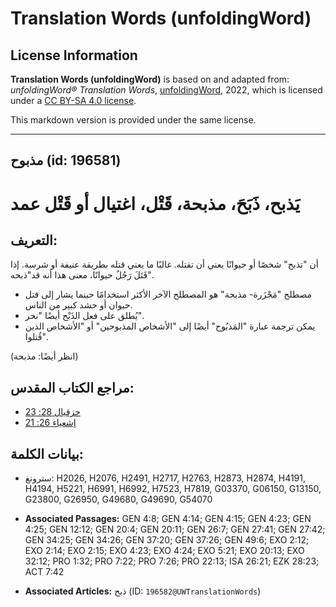 # Translation Words (unfoldingWord)

## License Information

**Translation Words (unfoldingWord)** is based on and adapted from: _unfoldingWord® Translation Words_, [unfoldingWord](https://unfoldingword.org/utw), 2022, which is licensed under a [CC BY-SA 4.0 license](https://creativecommons.org/licenses/by-sa/4.0/legalcode.en).

This markdown version is provided under the same license.



--------------------------------

## مذبوح (id: 196581)

يَذبح، ذَبَحَ، مذبحة، قَتْل، اغتيال أو قَتْل عمد
================================================

التعريف:
--------

أن "تذبح" شخصًا أو حيوانًا يعني أن تقتله. غالبًا ما يعني قتله بطريقة عنيفة أو شرسة. إذا قَتَلَ رَجُلٌ حيوانًا، معنى هذا أنه قد"ذبحه".

* مصطلح "مَجْزَرة\- مذبحة" هو المصطلح الآخر الأكثر استخدامًا حينما يشار إلى قتل حيوان أو حشد كبير من الناس.
* يُطلق على فعل الذَبْح أيضًا "نحر".
* يمكن ترجمة عبارة "المَذبُوح" أيضًا إلى "الأشخاص المذبوحين" أو "الأشخاص الذين قُتلوا".

(انظر أيضًا: مذبحة)

مراجع الكتاب المقدس:
--------------------

* [حزقيال 28: 23](https://ref.ly/Ezek28:23)
* [إشعياء 26: 21](https://ref.ly/Isa26:21)

بيانات الكلمة:
--------------

* سترونغ: H2026, H2076, H2491, H2717, H2763, H2873, H2874, H4191, H4194, H5221, H6991, H6992, H7523, H7819, G03370, G06150, G13150, G23800, G26950, G49680, G49690, G54070

* **Associated Passages:** GEN 4:8; GEN 4:14; GEN 4:15; GEN 4:23; GEN 4:25; GEN 12:12; GEN 20:4; GEN 20:11; GEN 26:7; GEN 27:41; GEN 27:42; GEN 34:25; GEN 34:26; GEN 37:20; GEN 37:26; GEN 49:6; EXO 2:12; EXO 2:14; EXO 2:15; EXO 4:23; EXO 4:24; EXO 5:21; EXO 20:13; EXO 32:12; PRO 1:32; PRO 7:22; PRO 7:26; PRO 22:13; ISA 26:21; EZK 28:23; ACT 7:42
* **Associated Articles:** ذبح (ID: `196582@UWTranslationWords`)

